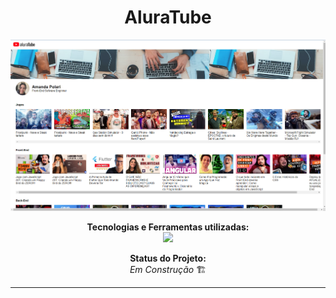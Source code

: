 <h1 align="center">AluraTube</h1>
<div align="center">

![Demonstração](./src/img/photo-aluratube.png)

</div>
<p align="center">
<span><strong>Tecnologias e Ferramentas utilizadas:</strong></span>
<br>
  <a href="https://skillicons.dev">
    <img src="https://skillicons.dev/icons?i=figma,git,github,react,styledcomponents,nextjs" style="height: 25px;"/>
  </a>
</p>

<p align="center"><strong>Status do Projeto:<br></strong> <i>Em Construção </i>🏗️</p>

***